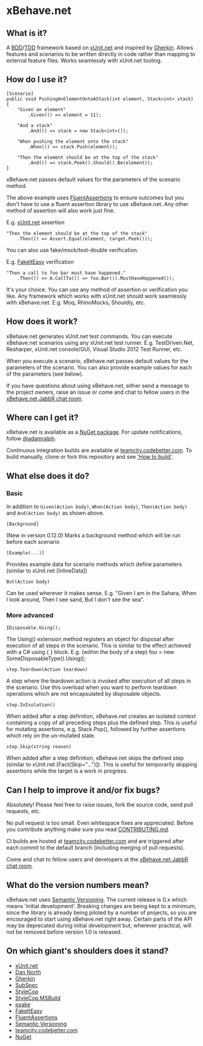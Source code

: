 # xBehave.net #

## What is it? ##

A [BDD](http://dannorth.net/introducing-bdd/)/[TDD](https://en.wikipedia.org/wiki/Test-driven_development) framework based on [xUnit.net](http://xunit.codeplex.com/) and inspired by [Gherkin](https://github.com/cucumber/cucumber/wiki/Gherkin). Allows features and scenarios to be written directly in code rather than mapping to external feature files. Works seamlessly with xUnit.net tooling.

## How do I use it? ##

	[Scenario]
	public void PushingAnElementOntoAStack(int element, Stack<int> stack)
	{
	    "Given an element"
	        .Given(() => element = 11);
	
	    "And a stack"
	        .And(() => stack = new Stack<int>());
	
	    "When pushing the element onto the stack"
	        .When(() => stack.Push(element));
	
	    "Then the element should be at the top of the stack"
	        .And(() => stack.Peek().Should().Be(element));
	}

xBehave.net passes default values for the parameters of the scenario method.

The above example uses [FluentAssertions](http://fluentassertions.codeplex.com/) to ensure outcomes but you don't have to use a fluent assertion library to use xBehave.net. Any other method of assertion will also work just fine.

E.g. [xUnit.net](http://xunit.codeplex.com/) assertion

    "Then the element should be at the top of the stack"
        .Then(() => Assert.Equal(element, target.Peek()));

You can also use fake/mock/test-double verification.

E.g. [FakeItEasy](https://github.com/FakeItEasy/FakeItEasy/) verification

    "Then a call to foo bar must have happened."
        .Then(() => A.CallTo(() => foo.Bar()).MustHaveHappened());

It's your choice. You can use any method of assertion or verification you like. Any framework which works with xUnit.net should work seamlessly with xBehave.net. E.g. Moq, RhinoMocks, Shouldly, etc.

## How does it work? ##

xBehave.net generates xUnit.net test commands. You can execute xBehave.net scenarios using any xUnit.net test runner. E.g. TestDriven.Net, Resharper, xUnit.net console/GUI, Visual Studio 2012 Test Runner, etc.

When you execute a scenario, xBehave.net passes default values for the parameters of the scenario. You can also provide example values for each of the parameters (see below).

If you have questions about using xBehave.net, either send a message to the project owners, raise an issue or come and chat to fellow users in the [xBehave.net JabbR chat room](http://jabbr.net/#/rooms/xbehavenet).

## Where can I get it? ##

xBehave.net is available as a [NuGet package](https://nuget.org/packages/xBehave). For update notifications, follow [@adamralph](https://twitter.com/#!/adamralph).

Continuous integration builds are available at [teamcity.codebetter.com](http://teamcity.codebetter.com/project.html?projectId=project204&tab=projectOverview). To build manually, clone or fork this repository and see ['How to build'](https://github.com/xbehave/xbehave.net/blob/master/how_to_build.txt).

## What else does it do? ##

### Basic ###

In addition to `Given(Action body)`, `When(Action body)`, `Then(Action body)` and `And(Action body)` as shown above.

	[Background]

(New in version 0.12.0) Marks a background method which will be run before each scenario

	[Example(...)]

Provides example data for scenario methods which define parameters (similar to xUnit.net [InlineData])

	But(Action body)

Can be used wherever it makes sense. E.g. "Given I am in the Sahara, When I look around, Then I see sand, But I don't see the sea".

### More advanced ###

	IDisposable.Using();

The Using() extension method registers an object for disposal after execution of all steps in the scenario. This is similar to the effect achieved with a C# using { } block. E.g. (within the body of a step) foo = new SomeDisposableType().Using();

	step.Teardown(Action teardown)

A step where the teardown action is invoked after execution of all steps in the scenario. Use this overload when you want to perform teardown operations which are not encapsulated by disposable objects.

	step.InIsolation()

When added after a step definition, xBehave.net creates an isolated context containing a copy of all preceding steps plus the defined step. This is useful for mutating assertions, e.g. Stack.Pop(), followed by further assertions which rely on the un-mutated state.

	step.Skip(string reason)

When added after a step definition, xBehave.net skips the defined step (similar to xUnit.net [Fact(Skip="...")]). This is useful for temporarily skipping assertions while the target is a work in progress.

## Can I help to improve it and/or fix bugs? ##

Absolutely! Please feel free to raise issues, fork the source code, send pull requests, etc.

No pull request is too small. Even whitespace fixes are appreciated. Before you contribute anything make sure you read [CONTRIBUTING.md](https://github.com/xbehave/xbehave.net/blob/master/CONTRIBUTING.md).

CI builds are hosted at [teamcity.codebetter.com](http://teamcity.codebetter.com/project.html?projectId=project204&tab=projectOverview) and are triggered after each commit to the default branch (including merging of pull requests).

Come and chat to fellow users and developers at the [xBehave.net JabbR chat room](http://jabbr.net/#/rooms/xbehavenet).

## What do the version numbers mean? ##

xBehave.net uses [Semantic Versioning](http://semver.org/). The current release is 0.x which means 'initial development'. Breaking changes are being kept to a minimum, since the library is already being piloted by a number of projects, so you are encouraged to start using xBehave.net right away. Certain parts of the API may be deprecated during initial development but, wherever practical, will not be removed before version 1.0 is released.

## On which giant's shoulders does it stand? ##

* [xUnit.net](http://xunit.codeplex.com/)
* [Dan North](http://dannorth.net/introducing-bdd/)
* [Gherkin](https://github.com/cucumber/cucumber/wiki/Gherkin)
* [SubSpec](http://bitbucket.org/johannesrudolph/subspec/)
* [StyleCop](http://stylecop.codeplex.com/)
* [StyleCop.MSBuild](https://bitbucket.org/adamralph/stylecop-msbuild)
* [psake](https://github.com/psake/psake)
* [FakeItEasy](https://github.com/FakeItEasy/FakeItEasy)
* [FluentAssertions](http://fluentassertions.codeplex.com/)
* [Semantic Versioning](http://semver.org/)
* [teamcity.codebetter.com](http://teamcity.codebetter.com)
* [NuGet](https://nuget.org/)
